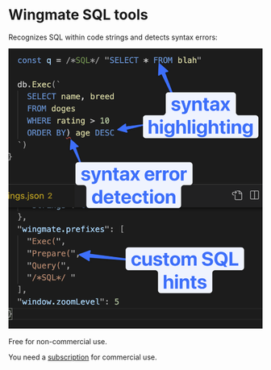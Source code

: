 # Wingmate SQL tools

Recognizes SQL within code strings and detects syntax errors:

![](./images/screenshot.png)

Free for non-commercial use.

You need a [subscription](https://buy.stripe.com/fZeaEG6em0Bx6LmbII) for commercial use.
